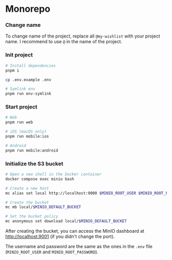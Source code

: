 # Monorepo

### Change name

To change name of the project, replace all `@my-wishlist` with your project name. I recommend to use `@` in the name of the project.

### Init project

```bash
# Install dependencies
pnpm i

cp .env.example .env

# Symlink env
pnpm run env-symlink
```

### Start project

```bash
# Web
pnpm run web

# iOS (macOS only)
pnpm run mobile:ios

# Android
pnpm run mobile:android
```

### Initialize the S3 bucket

```bash
# Open a new shell in the Docker container
docker compose exec minio bash

# Create a new host
mc alias set local http://localhost:9000 $MINIO_ROOT_USER $MINIO_ROOT_PASSWORD

# Create the bucket
mc mb local/$MINIO_DEFAULT_BUCKET

# Set the bucket policy
mc anonymous set download local/$MINIO_DEFAULT_BUCKET
```

After creating the bucket, you can access the MinIO dashboard at [http://localhost:9001](http://localhost:9001) (if you didn't change the port).

The username and password are the same as the ones in the `.env` file (`MINIO_ROOT_USER` and `MINIO_ROOT_PASSWORD`).
